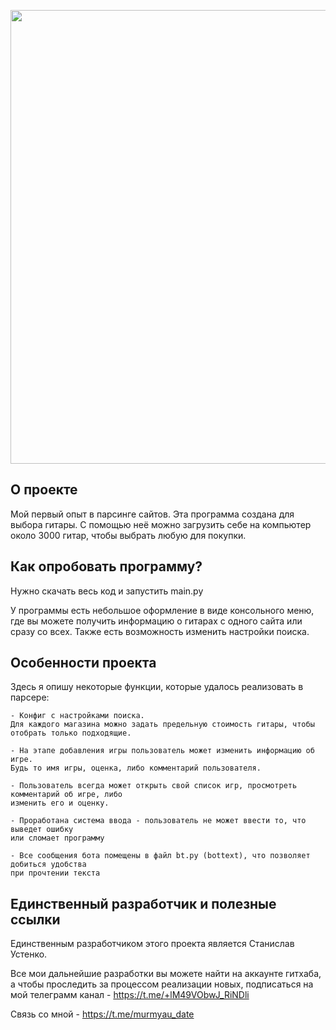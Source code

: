 <p align="center">
      <img src="https://sun9-39.userapi.com/impg/E5s4J9ZKL_TA3nnsqFvmjI_JY0sLt4c-GfTgXw/lMI2e7MbhIs.jpg?size=1400x800&quality=96&sign=f810b23568d066c01e3e720f13b97a16&type=album" width="726">
</p>

## О проекте

Мой первый опыт в парсинге сайтов. Эта программа создана для выбора гитары. С помощью неё можно загрузить себе на компьютер около 3000 гитар, чтобы выбрать любую для покупки.

## Как опробовать программу?

Нужно скачать весь код и запустить main.py

У программы есть небольшое оформление в виде консольного меню, где вы можете получить информацию о гитарах с одного сайта или сразу со всех. Также есть возможность изменить настройки поиска.

## Особенности проекта

Здесь я опишу некоторые функции, которые удалось реализовать в парсере:

```
- Конфиг с настройками поиска.
Для каждого магазина можно задать предельную стоимость гитары, чтобы отобрать только подходящие.

- На этапе добавления игры пользователь может изменить информацию об игре.
Будь то имя игры, оценка, либо комментарий пользователя.

- Пользователь всегда может открыть свой список игр, просмотреть комментарий об игре, либо
изменить его и оценку.

- Проработана система ввода - пользователь не может ввести то, что выведет ошибку
или сломает программу

- Все сообщения бота помещены в файл bt.py (bottext), что позволяет добиться удобства
при прочтении текста
```

## Единственный разработчик и полезные ссылки

Единственным разработчиком этого проекта является Станислав Устенко.

Все мои дальнейшие разработки вы можете найти на аккаунте гитхаба, а чтобы проследить за процессом реализации новых, подписаться на мой телеграмм канал - https://t.me/+lM49VObwJ_RiNDli

Связь со мной - https://t.me/murmyau_date
